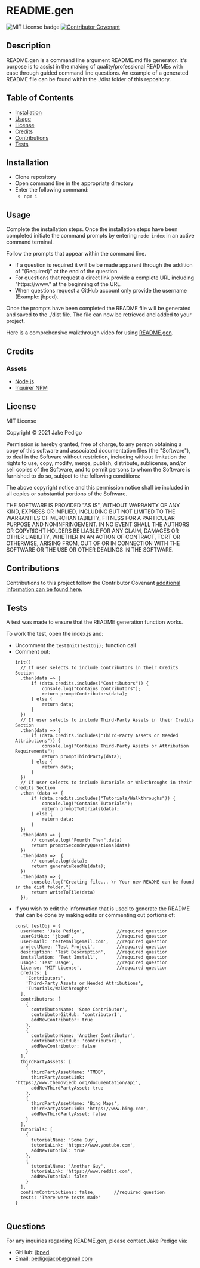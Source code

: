 
# README.gen
![MIT License badge](https://img.shields.io/badge/license-MIT_License-green) [![Contributor Covenant](https://img.shields.io/badge/Contributor%20Covenant-2.0-4baaaa.svg)](code_of_conduct.md)
## Description
README.gen is a command line argument README.md file generator. It's purpose is to assist in the making of quality/professional READMEs with ease through guided command line questions. An example of a generated README file can be found within the ./dist folder of this repository.

## Table of Contents
* [Installation](#installation)
* [Usage](#usage)
* [License](#license)
* [Credits](#credits)
* [Contributions](#contributions)
* [Tests](#tests)

## Installation
- Clone repository
- Open command line in the appropriate directory
- Enter the following command:
  - ```npm i```

## Usage
Complete the installation steps. Once the installation steps have been completed initiate the command prompts by entering ```node index``` in an active command terminal. 

Follow the prompts that appear within the command line. 
- If a question is required it will be be made apparent through the addition of "(Required)" at the end of the question. 
- For questions that request a direct link provide a complete URL including "https://www." at the beginning of the URL. 
- When questions request a GitHub account only provide the username (Example: jbped).

Once the prompts have been completed the README file will be generated and saved to the ./dist file. The file can now be retrieved and added to your project.

Here is a comprehensive walkthrough video for using [README.gen](https://drive.google.com/file/d/1v87BA0PhLjg1ig5itgvbShoGBrhf6vas/view?usp=sharing).

## Credits 
### Assets
* [Node.js](https://nodejs.org/en/)
* [Inquirer NPM](https://www.npmjs.com/package/inquirer)

## License

MIT License

Copyright &copy; 2021 Jake Pedigo

Permission is hereby granted, free of charge, to any person obtaining a copy of this software and associated documentation files (the "Software"), to deal in the Software without restriction, including without limitation the rights to use, copy, modify, merge, publish, distribute, sublicense, and/or sell copies of the Software, and to permit persons to whom the Software is furnished to do so, subject to the following conditions:

The above copyright notice and this permission notice shall be included in all copies or substantial portions of the Software.

THE SOFTWARE IS PROVIDED "AS IS", WITHOUT WARRANTY OF ANY KIND, EXPRESS OR IMPLIED, INCLUDING BUT NOT LIMITED TO THE WARRANTIES OF MERCHANTABILITY, FITNESS FOR A PARTICULAR PURPOSE AND NONINFRINGEMENT. IN NO EVENT SHALL THE AUTHORS OR COPYRIGHT HOLDERS BE LIABLE FOR ANY CLAIM, DAMAGES OR OTHER LIABILITY, WHETHER IN AN ACTION OF CONTRACT, TORT OR OTHERWISE, ARISING FROM, OUT OF OR IN CONNECTION WITH THE SOFTWARE OR THE USE OR OTHER DEALINGS IN THE SOFTWARE.

## Contributions
Contributions to this project follow the Contributor Covenant [additional information can be found here](https://www.contributor-covenant.org/version/2/0/code_of_conduct/).

## Tests
A test was made to ensure that the README generation function works. 

To work the test, open the index.js and:
- Uncomment the ```testInit(testObj);``` function call
- Comment out: 
  ``` 
  init()
    // If user selects to include Contributors in their Credits Section
    .then(data => {
        if (data.credits.includes("Contributors")) {
            console.log("Contains contributors");
            return promptContributors(data);
        } else {
            return data;
        }
    })    
    // If user selects to include Third-Party Assets in their Credits Section
    .then(data => {
        if (data.credits.includes("Third-Party Assets or Needed Attributions")) {
            console.log("Contains Third-Party Assets or Attribution Requirements");
            return promptThirdParty(data);
        } else {
            return data;
        }
    })
    // If user selects to include Tutorials or Walkthroughs in their Credits Section
    .then (data => {
        if (data.credits.includes("Tutorials/Walkthroughs")) {
            console.log("Contains Tutorials");
            return promptTutorials(data);
        } else {
            return data;
        }
    })
    .then(data => {
        // console.log("Fourth Then",data)
        return promptSecondaryQuestions(data)
    })
    .then(data =>  {
        // console.log(data);
        return generateReadMe(data);
    })
    .then(data => {
        console.log("Creating file... \n Your new README can be found in the dist folder.")
        return writeToFile(data)
    });
    ```
- If you wish to edit the information that is used to generate the README that can be done by making edits or commenting out portions of:
  ```
  const testObj = {
    userName: 'Jake Pedigo',            //required question
    userGitHub: 'jbped',                //required question
    userEmail: 'testemail@email.com',   //required question
    projectName: 'Test Project',        //required question
    description: 'Test Description',    //required question
    installation: 'Test Install',       //required question
    usage: 'Test Usage',                //required question
    license: 'MIT License',             //required question
    credits: [
      'Contributors',
      'Third-Party Assets or Needed Attributions',
      'Tutorials/Walkthroughs'
    ],
    contributors: [
      {
        contributorName: 'Some Contributor',
        contributorGitHub: 'contributor1',
        addNewContributor: true
      },
      {
        contributorName: 'Another Contributor',
        contributorGitHub: 'contributor2',
        addNewContributor: false
      }
    ],
    thirdPartyAssets: [
      {
        thirdPartyAssetName: 'TMDB',
        thirdPartyAssetLink: 'https://www.themoviedb.org/documentation/api',
        addNewThirdPartyAsset: true
      },
      {
        thirdPartyAssetName: 'Bing Maps',
        thirdPartyAssetLink: 'https://www.bing.com',
        addNewThirdPartyAsset: false
      }
    ],
    tutorials: [
      {
        tutorialName: 'Some Guy',
        tutoriaLink: 'https://www.youtube.com',
        addNewTutorial: true
      },
      {
        tutorialName: 'Another Guy',
        tutoriaLink: 'https://www.reddit.com',
        addNewTutorial: false
      }
    ],
    confirmContributions: false,       //required question
    tests: 'There were tests made'
  }
        
## Questions
For any inquiries regarding README.gen, please contact Jake Pedigo via:
* GitHub: [jbped](https://github.com/jbped)
* Email: <pedigojacob@gmail.com>
